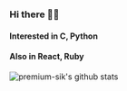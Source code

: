 ### Hi there 👋👋
#### Interested in C, Python
#### Also in React, Ruby
![premium-sik's github stats](https://github-readme-stats.vercel.app/api?username=premium-sik&show_icons=true)
<!--
**premium-sik/premium-sik** is a ✨ _special_ ✨ repository because its `README.md` (this file) appears on your GitHub profile.

Here are some ideas to get you started:

- 🔭 I’m currently working on ...
- 🌱 I’m currently learning ...
- 👯 I’m looking to collaborate on ...
- 🤔 I’m looking for help with ...
- 💬 Ask me about ...
- 📫 How to reach me: ...
- 😄 Pronouns: ...
- ⚡ Fun fact: ...
-->
